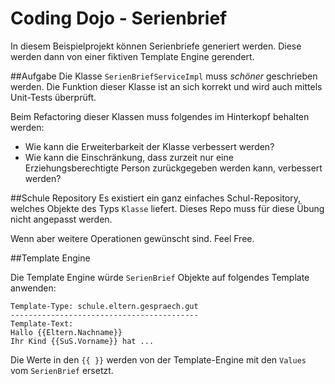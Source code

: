 # Coding Dojo - Serienbrief
 
 In diesem Beispielprojekt können Serienbriefe generiert werden. Diese werden dann von einer fiktiven
 Template Engine gerendert. 
 
##Aufgabe
Die Klasse ```SerienBriefServiceImpl``` muss *schöner* geschrieben werden. Die Funktion dieser Klasse ist an sich korrekt und wird auch mittels Unit-Tests überprüft.
 
Beim Refactoring dieser Klassen muss folgendes im Hinterkopf behalten werden: 
- Wie kann die Erweiterbarkeit der Klasse verbessert werden?
- Wie kann die Einschränkung, dass zurzeit nur eine Erziehungsberechtigte Person zurückgegeben werden kann, verbessert werden?


##Schule Repository
Es existiert ein ganz einfaches Schul-Repository, welches Objekte des Typs ```Klasse``` liefert. Dieses Repo muss für diese Übung nicht angepasst werden.

Wenn aber weitere Operationen gewünscht sind. Feel Free.

##Template Engine

Die Template Engine würde ```SerienBrief``` Objekte auf folgendes Template anwenden:

```
Template-Type: schule.eltern.gespraech.gut
------------------------------------------
Template-Text:
Hallo {{Eltern.Nachname}}
Ihr Kind {{SuS.Vorname}} hat ...      
 ```
 
 Die Werte in den ```{{ }}``` werden von der Template-Engine mit den ```Values``` vom ```SerienBrief``` ersetzt.
 